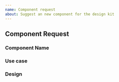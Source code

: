 ```yaml
---
name: Component request
about: Suggest an new component for the design kit
---
```


<!--
Before creating an component request, please search to see if someone has requested the component already. If there is an open request, please add a 👍.
-->

## Component Request

### Component Name

### Use case

### Design
<!-- Mockup of component and/or screenshots of similar components -->
